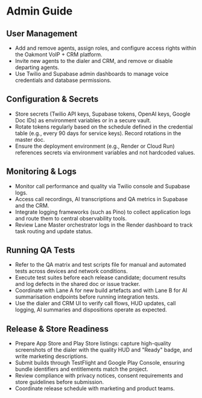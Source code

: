 # Admin Guide

## User Management

- Add and remove agents, assign roles, and configure access rights within the Oakmont VoIP + CRM platform.
- Invite new agents to the dialer and CRM, and remove or disable departing agents.
- Use Twilio and Supabase admin dashboards to manage voice credentials and database permissions.

## Configuration & Secrets

- Store secrets (Twilio API keys, Supabase tokens, OpenAI keys, Google Doc IDs) as environment variables or in a secure vault.
- Rotate tokens regularly based on the schedule defined in the credential table (e.g., every 90 days for service keys). Record rotations in the master doc.
- Ensure the deployment environment (e.g., Render or Cloud Run) references secrets via environment variables and not hardcoded values.

## Monitoring & Logs

- Monitor call performance and quality via Twilio console and Supabase logs.
- Access call recordings, AI transcriptions and QA metrics in Supabase and the CRM.
- Integrate logging frameworks (such as Pino) to collect application logs and route them to central observability tools.
- Review Lane Master orchestrator logs in the Render dashboard to track task routing and update status.

## Running QA Tests

- Refer to the QA matrix and test scripts file for manual and automated tests across devices and network conditions.
- Execute test suites before each release candidate; document results and log defects in the shared doc or issue tracker.
- Coordinate with Lane A for new build artefacts and with Lane B for AI summarisation endpoints before running integration tests.
- Use the dialer and CRM UI to verify call flows, HUD updates, call logging, AI summaries and dispositions operate as expected.

## Release & Store Readiness

- Prepare App Store and Play Store listings: capture high-quality screenshots of the dialer with the quality HUD and "Ready" badge, and write marketing descriptions.
- Submit builds through TestFlight and Google Play Console, ensuring bundle identifiers and entitlements match the project.
- Review compliance with privacy notices, consent requirements and store guidelines before submission.
- Coordinate release schedule with marketing and product teams.
